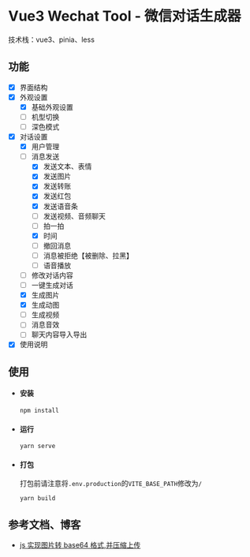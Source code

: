 # Vue3 Wechat Tool - 微信对话生成器

技术栈：vue3、pinia、less

## 功能

- [x] 界面结构
- [x] 外观设置
  - [x] 基础外观设置
  - [ ] 机型切换
  - [ ] 深色模式
- [x] 对话设置
  - [x] 用户管理
  - [ ] 消息发送
    - [x] 发送文本、表情
    - [x] 发送图片
    - [x] 发送转账
    - [x] 发送红包
    - [x] 发送语音条
    - [ ] 发送视频、音频聊天
    - [ ] 拍一拍
    - [x] 时间
    - [ ] 撤回消息
    - [ ] 消息被拒绝【被删除、拉黑】
    - [ ] 语音播放
  - [ ] 修改对话内容
  - [ ] 一键生成对话
  - [x] 生成图片
  - [x] 生成动图
  - [ ] 生成视频
  - [ ] 消息音效
  - [ ] 聊天内容导入导出
- [x] 使用说明

## 使用

- #### 安装

  ```
  npm install
  ```

- #### 运行

  ```
  yarn serve
  ```

- #### 打包

  打包前请注意将`.env.production`的`VITE_BASE_PATH`修改为`/`

  ```
  yarn build
  ```

## 参考文档、博客

- [js 实现图片转 base64 格式,并压缩上传](https://codeleading.com/article/74243318780/)
